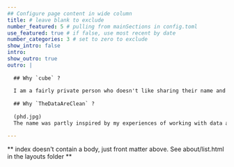 ```yaml
---
## Configure page content in wide column
title: # leave blank to exclude
number_featured: 5 # pulling from mainSections in config.toml
use_featured: true # if false, use most recent by date
number_categories: 3 # set to zero to exclude
show_intro: false
intro:
show_outro: true
outro: |
  
  ## Why `cube` ?
  
  I am a fairly private person who doesn't like sharing their name and photo online, and through the years `cube` has becime my default identity, even amongst friends. It’s not like you won’t find me on the internet if you look around, it's probably somewhere on this website too! But why offer it myself?
  
  ## Why `TheDataAreClean` ?
  
  (phd.jpg)
  The name was partly inspired by my experiences of working with data all these years and understanding the importance of cleaning the data, and partly by a PHD Comics [strip](https://twitter.com/phdcomics/status/858434932695195648) which wonders if data is singular or plural. I hope you enjoy the wordplay as much as I do!

---
```


** index doesn't contain a body, just front matter above.
See about/list.html in the layouts folder **